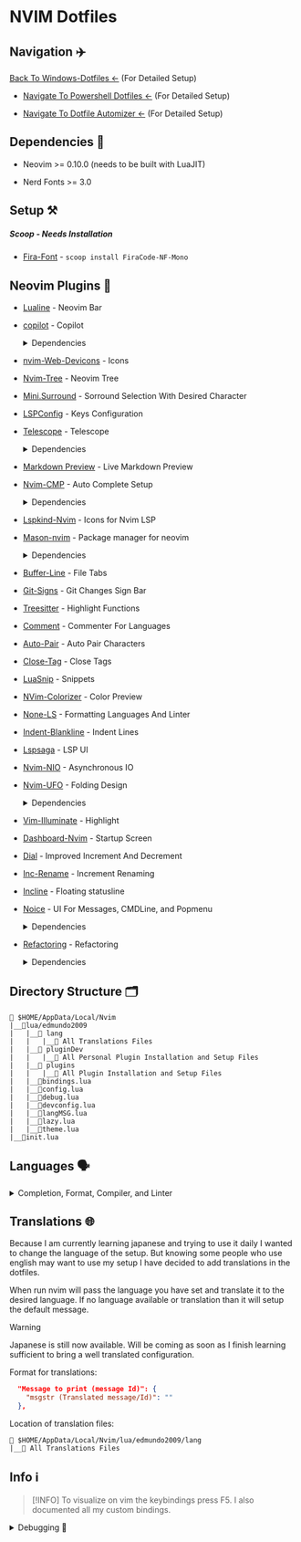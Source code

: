 # NVIM Dotfiles

## Navigation ✈️

[Back To Windows-Dotfiles <-](https://github.com/edmundo2009/Windows-Dotfiles) (For Detailed Setup)

- [Navigate To Powershell Dotfiles <-](https://github.com/edmundo2009/PowerShell) (For Detailed Setup)

- [Navigate To Dotfile Automizer <-](https://github.com/edmundo2009/Dotfile-Automizer) (For Detailed Setup)

## Dependencies 📃

- Neovim >= 0.10.0 (needs to be built with LuaJIT)

- Nerd Fonts >= 3.0

## Setup ⚒️

##### Scoop - Needs Installation

- [Fira-Font](https://github.com/ryanoasis/nerd-fonts) - `scoop install FiraCode-NF-Mono`

## Neovim Plugins 📲

- [Lualine](https://github.com/nvim-lualine/lualine.nvim) - Neovim Bar
- [copilot](https://github.com/zbirenbaum/copilot.lua) - Copilot
  <details> <summary>Dependencies</summary>

  - [Copilot-Lualine](https://github.com/edmundo2009/copilot-lualine) - Copilot Status Setup

  - [Copilot-CMP](https://github.com/hrsh7th/cmp-copilot) - Copilot Setup
  </details>

- [nvim-Web-Devicons](https://github.com/kyazdani42/nvim-web-devicons) - Icons
- [Nvim-Tree](https://github.com/kyazdani42/nvim-tree.lua) - Neovim Tree
- [Mini.Surround](https://github.com/echasnovski/mini.surround) - Sorround Selection With Desired Character
- [LSPConfig](https://github.com/neovim/nvim-lspconfig) - Keys Configuration
- [Telescope](https://github.com/nvim-telescope/telescope.nvim) - Telescope
  <details> <summary>Dependencies</summary>

  - [Plenary](https://github.com/nvim-lua/plenary.nvim) - Lua Files Setup

  - [Telescope-File-Browser](https://github.com/nvim-telescope/telescope-file-browser.nvim) - Browsing Setup

  - [Telescope-UI-Select](https://github.com/nvim-telescope/telescope-ui-select.nvim) - Select UI Setup
  </details>

- [Markdown Preview](https://github.com/iamcco/markdown-preview.nvim) - Live Markdown Preview
- [Nvim-CMP](https://github.com/hrsh7th/nvim-cmp) - Auto Complete Setup
  <details> <summary>Dependencies</summary>

  - [CMP_LuaSnip]('https://github.com/saadparwaiz1/cmp_luasnip') - Snippet Setup

  - [Friendly-Snippets](https://github.com/rafamadriz/friendly-snippets) - More Snippets

  - [CMP-Nvim-LSP](https://github.com/hrsh7th/cmp-nvim-lsp) - LSP Setup

  - [CMP-Buffer](https://github.com/hrsh7th/cmp-buffer) - Buffer Setup
  </details>

- [Lspkind-Nvim](https://github.com/onsails/lspkind.nvim) - Icons for Nvim LSP
- [Mason-nvim](https://github.com/williamboman/mason.nvim) - Package manager for neovim
  <details> <summary>Dependencies</summary>

  - [Mason-Null-LS](https://github.com/jay-babu/mason-null-ls.nvim) - Null-LS Setup

  - [Mason-LSPConfig](https://github.com/williamboman/mason-lspconfig.nvim) - LSPConfig Setup
  </details>

- [Buffer-Line](https://github.com/akinsho/bufferline.nvim) - File Tabs
- [Git-Signs](https://github.com/lewis6991/gitsigns.nvim) - Git Changes Sign Bar
- [Treesitter](https://github.com/nvim-treesitter/nvim-treesitter) - Highlight Functions
- [Comment](https://github.com/numToStr/Comment.nvim) - Commenter For Languages
- [Auto-Pair](https://github.com/jiangmiao/auto-pairs) - Auto Pair Characters
- [Close-Tag](https://github.com/windwp/nvim-ts-autotag) - Close Tags
- [LuaSnip](https://github.com/L3MON4D3/LuaSnip) - Snippets
- [NVim-Colorizer](https://github.com/NvChad/nvim-colorizer.lua) - Color Preview
- [None-LS](https://github.com/nvimtools/none-ls.nvim) - Formatting Languages And Linter
- [Indent-Blankline](https://github.com/lukas-reineke/indent-blankline.nvim) - Indent Lines
- [Lspsaga](https://github.com/glepnir/lspsaga.nvim) - LSP UI
- [Nvim-NIO](https://github.com/nvim-neotest/nvim-nio) - Asynchronous IO
- [Nvim-UFO](https://github.com/kevinhwang91/nvim-ufo) - Folding Design
  <details> <summary>Dependencies</summary>

  - [Promise-Async](https://github.com/kevinhwang91/promise-async) - Port With JavaScript Setup
  </details>

- [Vim-Illuminate](https://github.com/RRethy/vim-illuminate) - Highlight
- [Dashboard-Nvim](https://github.com/nvimdev/dashboard-nvim) - Startup Screen
- [Dial](https://github.com/monaqa/dial.nvim) - Improved Increment And Decrement
- [Inc-Rename](https://github.com/smjonas/inc-rename.nvim) - Increment Renaming
- [Incline](https://github.com/b0o/incline.nvim) - Floating statusline
- [Noice](https://github.com/folke/noice.nvim) - UI For Messages, CMDLine, and Popmenu
  <details> <summary>Dependencies</summary>

  - [Nvim-Notify](https://github.com/rcarriga/nvim-notify) - Animated Notifications

  - [NUI](https://github.com/MunifTanjim/nui.nvim) - UI Component Setup
  </details>

- [Refactoring](https://github.com/ThePrimeagen/refactoring.nvim) - Refactoring
  <details> <summary>Dependencies</summary>

  - [Plenary](https://github.com/nvim-lua/plenary.nvim) - Lua Files Setup

  - [Treesitter](https://github.com/nvim-treesitter/nvim-treesitter) - Highlight Functions Setup
  </details>


## Directory Structure 🗂️

```
📂 $HOME/AppData/Local/Nvim
|__📂lua/edmundo2009
|   |__📂 lang
|   |   |__📑 All Translations Files
|   |__📂 pluginDev
|   |   |__📑 All Personal Plugin Installation and Setup Files
|   |__📂 plugins
|   |   |__📑 All Plugin Installation and Setup Files
|   |__📄bindings.lua
|   |__📄config.lua
|   |__📄debug.lua
|   |__📄devconfig.lua
|   |__📄langMSG.lua
|   |__📄lazy.lua
|   |__📄theme.lua
|__📄init.lua
```

## Languages 🗣️
<details>
<summary>Completion, Format, Compiler, and Linter</summary>

### Servers 🗃️
---

##### Winget - Windows Installed

`C++` winget install clangd

`Lua` winget install lua-language-server

##### NodeJS - Needs Installation

`Live-Server` npm install -g live-server

`Python` npm install -g pyright

`Typescript` npm install -g typescript typescript-language-server

`Tailwind CSS` npm install -g tailwindcss-language-server

##### Dotnet - Windows Installed

`C-Sharp` dotnet tool install --global csharp-ls

### Format Languages 📄
---

`C++` at the setup of llvm

##### Pip - Needs Installation

`Python` pip install --upgrade autopep8

##### NodeJS - Needs Installation

`Marksman` npm install -g marksman

`Typescript` npm install -g prettier

### Compilers And Intrepeters ⚙️
---

##### Winget - Windows Installed

- [Python](https://www.python.org/) - At the installation of Python Package Manager

- [Rust](https://www.rust-lang.org/) - At the installation of Rust Package Manager

- [C++](https://winlibs.com/) - winget install -i LLVM.LLVM

##### NodeJS - Needs Installation

- [NodeJS](https://github.com/nvm-sh/nvm) - At the installation of NodeJS Package Manager
</details>

## Translations 🌐

Because I am currently learning japanese and trying to use it daily I wanted to change the language
of the setup. But knowing some people who use english may want to use my setup I have decided to add
translations in the dotfiles.

When run nvim will pass the language you have set and translate it to the desired language.
If no language available or translation than it will setup the default message.

> [!WARNING]
> Japanese is still now available. Will be coming as soon as I finish learning sufficient
> to bring a well translated configuration.

Format for translations:
```json
  "Message to print (message Id)": {
    "msgstr (Translated message/Id)": ""
  },

```

Location of translation files:
```
📂 $HOME/AppData/Local/Nvim/lua/edmundo2009/lang
|__📑 All Translations Files
```


## Info ℹ️

> [!INFO]
> To visualize on vim the keybindings press F5. I also documented all my custom bindings.

<details>
<summary>Debugging 🐞</summary>

Problem: `Icons are not showing completly`

Fix:
```
Some fonts do not work well with some color themes and can cause that issue or the terminal.
You have to try until you find the right font, switch the theme, terminal or make tweaks by yourself. Generaly fonts ending with mono work.
```

problem: `Transparency Not Available`

Fix:
```lua
Check you enabled transparency in the temrinal. If you still encounter
problems then you probably have to enable it from your nvim configuration.
Dracula theme transparency is not sufficient so some tweaks are requried.
For example:
        colors = {},
        transparent_bg = true,
        show_end_of_buffer = true,
        overrides = {
          EndOfBuffer = { fg = "#282A36" }
        },

This will disable the background from dracula so transparency can be seen.
```

Problem: `C-Sharp not running`

Fix: `You are required to create a project for it to work`

Problem: `Customize format`

Fix:
```
Look for the documentation to make the changes on the CLI.

For clang-format: https://clang.llvm.org/docs/ClangFormat.html
For prettier: https://prettier.io/docs/en/options.html#vue-files-script-and-style-tags-indentation
```

Problem: `C++ compiler not working`

Fix:
```
When installing LLVM choose add to path.
Also be use clang if you are using LLVM
```

Problem: `Markdown-Preview not installing`

Fix:
```
In case of not installing. You can go directly to the installed plugins
folder, and run the installer manually.
```

</details>
